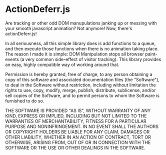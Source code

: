 ActionDeferr.js
===================

Are tracking or other odd DOM manupulations janking up or messing with your smooth javascript animation?
Not anymore! Now, there's actionDeferr.js!

In all seriousness, all this simple library does is add functions to a queue, and then execute those functions when there is no animation taking place. The reason I made it is simple: DOM Manipulation stops all browser paint-events (a very common side-effect of visitor tracking). This library provides an easy, highly compatible way of working around that.

Permission is hereby granted, free of charge, to any person obtaining a copy of
this software and associated documentation files (the "Software"), to deal in
the Software without restriction, including without limitation the rights to
use, copy, modify, merge, publish, distribute, sublicense, and/or sell copies of
the Software, and to permit persons to whom the Software is furnished to do so.

THE SOFTWARE IS PROVIDED "AS IS", WITHOUT WARRANTY OF ANY KIND, EXPRESS OR
IMPLIED, INCLUDING BUT NOT LIMITED TO THE WARRANTIES OF MERCHANTABILITY, FITNESS
FOR A PARTICULAR PURPOSE AND NONINFRINGEMENT. IN NO EVENT SHALL THE AUTHORS OR
COPYRIGHT HOLDERS BE LIABLE FOR ANY CLAIM, DAMAGES OR OTHER LIABILITY, WHETHER
IN AN ACTION OF CONTRACT, TORT OR OTHERWISE, ARISING FROM, OUT OF OR IN
CONNECTION WITH THE SOFTWARE OR THE USE OR OTHER DEALINGS IN THE SOFTWARE.
